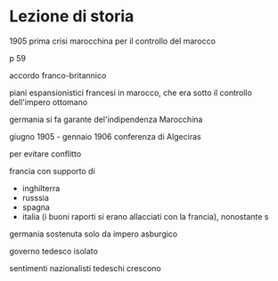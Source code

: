 # Lezione di storia

1905 prima crisi marocchina per il controllo del marocco

p 59

accordo franco-britannico


piani espansionistici francesi in marocco, che era sotto il controllo dell'impero ottomano

germania si fa garante del'indipendenza Marocchina

 giugno 1905 - gennaio 1906 
conferenza di Algeciras


per evitare conflitto

francia con supporto di
* inghilterra
* russsia
* spagna
* italia (i buoni raporti si erano allacciati con la francia), nonostante s

germania sostenuta solo da impero asburgico

governo tedesco isolato

sentimenti nazionalisti tedeschi crescono

<!--stackedit_data:
eyJoaXN0b3J5IjpbLTMyMzM0MTc3MiwtMTcwOTMxNDAzNl19
-->